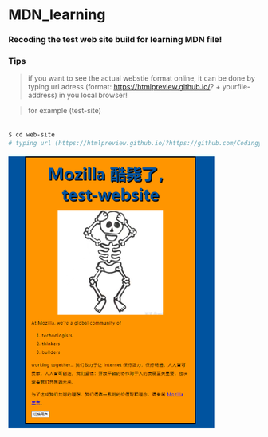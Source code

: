 # MDN_learning

### Recoding the test web site build for learning MDN file!

### Tips
> if you want to see the actual webstie format online, it can be done by typing url adress (format: https://htmlpreview.github.io/? + yourfile-address) in you local browser!

> for example (test-site)

```bash

$ cd web-site
# typing url (https://htmlpreview.github.io/?https://github.com/Codingyyao/MDN_learning/blob/main/test-site/index.html) in you browser!

```

<img src="/test-site/images/website.png" height = "550" alt="test-stie 主页面" align=center />


